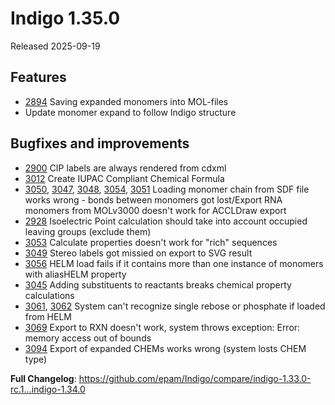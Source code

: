 # Indigo 1.35.0
Released 2025-09-19

## Features
* [2894](https://github.com/epam/Indigo/issues/2894) Saving expanded monomers into MOL-files 
* Update monomer expand to follow Indigo structure

## Bugfixes and improvements
* [2900](https://github.com/epam/Indigo/issues/2900) CIP labels are always rendered from cdxml
* [3012](https://github.com/epam/Indigo/issues/3012) Create IUPAC Compliant Chemical Formula
* [3050](https://github.com/epam/Indigo/issues/3050), [3047](https://github.com/epam/Indigo/issues/3047), [3048](https://github.com/epam/Indigo/issues/3048), [3054](https://github.com/epam/Indigo/issues/3054), [3051](https://github.com/epam/Indigo/issues/3051) Loading monomer chain from SDF file works wrong - bonds between monomers got lost/Export RNA monomers from MOLv3000 doesn't work for ACCLDraw export
* [2928](https://github.com/epam/Indigo/issues/2928) Isoelectric Point calculation should take into account occupied leaving groups (exclude them)
* [3053](https://github.com/epam/Indigo/issues/3053) Calculate properties doesn't work for "rich" sequences
* [3049](https://github.com/epam/Indigo/issues/3049) Stereo labels got missied on export to SVG result
* [3056](https://github.com/epam/Indigo/issues/3056) HELM load fails if it contains more than one instance of monomers with aliasHELM property
* [3045](https://github.com/epam/Indigo/issues/3045) Adding substituents to reactants breaks chemical property calculations
* [3061](https://github.com/epam/Indigo/issues/3061), [3062](https://github.com/epam/Indigo/issues/3062) System can't recognize single rebose or phosphate if loaded from HELM
* [3069](https://github.com/epam/Indigo/issues/3069) Export to RXN doesn't work, system throws exception: Error: memory access out of bounds
* [3094](https://github.com/epam/Indigo/issues/3094) Export of expanded CHEMs works wrong (system losts CHEM type)


**Full Changelog**: https://github.com/epam/Indigo/compare/indigo-1.33.0-rc.1...indigo-1.34.0